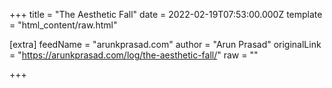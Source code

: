 
+++
title = "The Aesthetic Fall"
date = 2022-02-19T07:53:00.000Z
template = "html_content/raw.html"

[extra]
feedName = "arunkprasad.com"
author = "Arun Prasad"
originalLink = "https://arunkprasad.com/log/the-aesthetic-fall/"
raw = ""

+++

